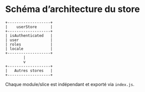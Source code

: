 # Schéma d’architecture du store

```ascii
+-------------------+
|    userStore      |
+-------------------+
| isAuthenticated   |
| user              |
| roles             |
| locale            |
+-------------------+
        |
        v
+-------------------+
|   Autres stores   |
+-------------------+
```

Chaque module/slice est indépendant et exporté via `index.js`.
